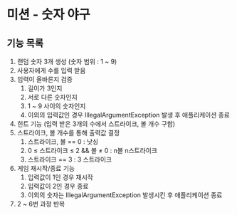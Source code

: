 # 미션 - 숫자 야구

## 기능 목록
1. 랜덤 숫자 3개 생성 (숫자 범위 : 1 ~ 9)
2. 사용자에게 수를 입력 받음
3. 입력이 올바른지 검증
    1. 길이가 3인지
    2. 서로 다른 숫자인지
    3. 1 ~ 9 사이의 숫자인지
    4. 이외의 입력값인 경우 IllegalArgumentException 발생 후 애플리케이션 종료
4. 힌트 기능 (입력 받은 3개의 수에서 스트라이크, 볼 개수 구함)
5. 스트라이크, 볼 개수를 통해 출력값 결정
    1. 스트라이크, 볼 == 0 : 낫싱
    2. 0 ≤ 스트라이크 ≤ 2 && 볼 ≠ 0 : n볼 n스트라이크
    3. 스트라이크 == 3 : 3 스트라이크
6. 게임 재시작/종료 기능
    1. 입력값이 1인 경우 재시작
    2. 입력값이 2인 경우 종료
    3. 이외의 숫자는 IllegalArgumentException 발생시킨 후 애플리케이션 종료
7. 2 ~ 6번 과정 반복